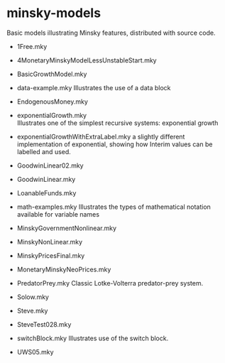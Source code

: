 # minsky-models
Basic models illustrating Minsky features, distributed with source
code.


* 1Free.mky                                  
* 4MonetaryMinskyModelLessUnstableStart.mky  
* BasicGrowthModel.mky                       
* data-example.mky
  Illustrates the use of a data block

* EndogenousMoney.mky                        
* exponentialGrowth.mky        
  Illustrates one of the simplest recursive systems: exponential growth

* exponentialGrowthWithExtraLabel.mky 
a slightly different implementation of exponential, showing how
Interim values can be labelled and used.

* GoodwinLinear02.mky                        
* GoodwinLinear.mky                          
* LoanableFunds.mky                          
* math-examples.mky
  Illustrates the types of mathematical notation available for variable names
                          
* MinskyGovernmentNonlinear.mky
* MinskyNonLinear.mky
* MinskyPricesFinal.mky
* MonetaryMinskyNeoPrices.mky
* PredatorPrey.mky
  Classic Lotke-Volterra predator-prey system.

* Solow.mky
* Steve.mky
* SteveTest028.mky
* switchBlock.mky
  Illustrates use of the switch block.

* UWS05.mky

